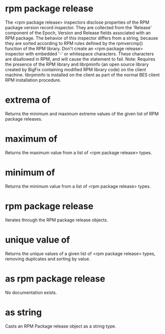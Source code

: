 # rpm package release

The &lt;rpm package release&gt; inspectors disclose properties of the RPM package version record inspector. They are collected from the &#39;Release&#39; component of the Epoch, Version and Release fields associated with an RPM package. The behavior of this inspector differs from a string, because they are sorted according to RPM rules defined by the rpmvercmp() function of the RPM library. Don&#39;t create an &lt;rpm package release&gt; inspector with embedded &#39;-&#39; or whitespace characters. These characters are disallowed in RPM, and will cause the statement to fail. Note: Requires the presence of the RPM library and librpminfo (an open source library created by BigFix containing modified RPM library code) on the client machine. librpminfo is installed on the client as part of the normal BES client RPM installation procedure.

# extrema of <rpm package release>

Returns the minimum and maximum extreme values of the given list of RPM package releases.

# maximum of <rpm package release>

Returns the maximum value from a list of &lt;rpm package release&gt; types.

# minimum of <rpm package release>

Returns the minimum value from a list of &lt;rpm package release&gt; types.

# rpm package release <rpm package release>

Iterates through the RPM package release objects.

# unique value of <rpm package release>

Returns the unique values of a given list of &lt;rpm package release&gt; types, removing duplicates and sorting by value.

# <rpm package release> as rpm package release

No documentation exists.

# <rpm package release> as string

Casts an RPM Package release object as a string type.
